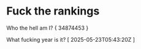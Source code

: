 # Fuck the rankings

Who the hell am I?
{ 34874453 }

What fucking year is it?
[ 2025-05-23T05:43:20Z ]
